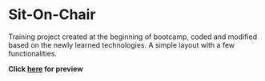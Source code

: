# Sit-On-Chair

Training project created at the beginning of bootcamp, coded and modified based on the newly learned technologies. A simple layout with a few functionalities.

**Click [here](https://cl4ud14.github.io/Sit-On-Chair/) for preview**
